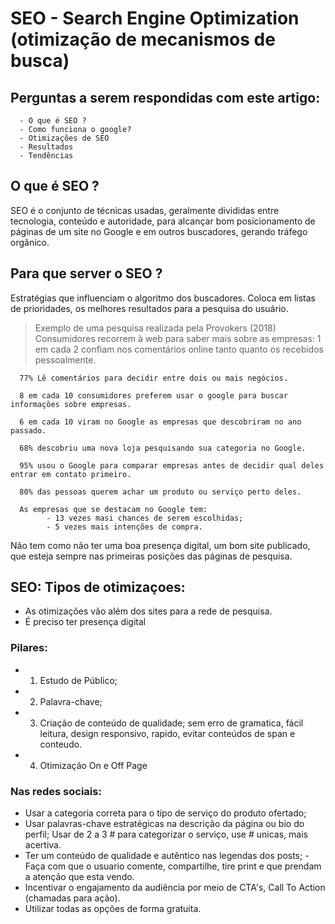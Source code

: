 # SEO - Search Engine Optimization (otimização de mecanismos de busca)

## Perguntas a serem respondidas com este artigo:

      - O que é SEO ?
      - Como funciona o google?
      - Otimizações de SEO
      - Resultados
      - Tendências

## O que é SEO ?

SEO é o conjunto de técnicas usadas, geralmente divididas entre tecnologia, conteúdo e autoridade, para alcançar bom posicionamento de páginas de um site no Google e em outros buscadores, gerando tráfego orgânico.

## Para que server o SEO ?

Estratégias que influenciam o algoritmo dos buscadores. Coloca em listas de prioridades, os melhores resultados para a pesquisa do usuário. 

> Exemplo de uma pesquisa realizada pela Provokers (2018)
      Consumidores recorrem à web para saber mais sobre as empresas: 1 em cada 2 confiam nos comentários online tanto quanto os recebidos pessoalmente. 

      77% Lê comentários para decidir entre dois ou mais negócios. 

      8 em cada 10 consumidores preferem usar o google para buscar informações sobre empresas. 

      6 em cada 10 viram no Google as empresas que descobriram no ano passado. 

      68% descobriu uma nova loja pesquisando sua categoria no Google. 

      95% usou o Google para comparar empresas antes de decidir qual deles entrar em contato primeiro. 

      80% das pessoas querem achar um produto ou serviço perto deles. 

      As empresas que se destacam no Google tem:
            - 13 vezes masi chances de serem escolhidas;
            - 5 vezes mais intenções de compra. 

Não tem como não ter uma boa presença digital, um bom site publicado, que esteja sempre nas primeiras posições das páginas de pesquisa.

## SEO: Tipos de otimizaçoes:

- As otimizações vão além dos sites para a rede de pesquisa.
- É preciso ter presença digital

### Pilares:

- 1. Estudo de Público;
- 2. Palavra-chave;
- 3. Criação de conteúdo de qualidade;
      sem erro de gramatica, fácil leitura, design responsivo, rapido, evitar conteúdos de span e conteudo. 
- 4. Otimização On e Off Page 

### Nas redes sociais:

- Usar a categoria correta para o tipo de serviço do produto ofertado;
- Usar palavras-chave estratégicas na descrição da página ou bio do perfil; 
      Usar de 2 a 3 # para categorizar o serviço, use # unicas, mais acertiva. 
- Ter um conteúdo de qualidade e autêntico nas legendas dos posts; 
      - Faça com que o usuario comente, compartilhe, tire print e que prendam a atenção que esta vendo. 
- Incentivar o engajamento da audiência por meio de CTA's, Call To Action (chamadas para ação).
- Utilizar todas as opções de forma gratuita. 

